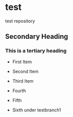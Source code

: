 # test
test repository
## Secondary Heading

### This is a tertiary heading

* First Item
* Second Item
* Third Item

* Fourth
* Fifth
* Sixth under testbranch1

